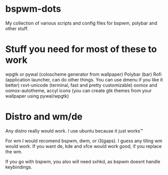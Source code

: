 # bspwm-dots

My collection of various scripts and config files for bspwm, polybar and other stuff.

# Stuff you need for most of these to work
wpgtk or pywal (coloscheme generator from wallpaper)
Polybar (bar)
Rofi (application launcher, can do other things. You can use dmenu if you like it better)
rxvt-unicode (terminal, fast and pretty customizable)
oomox and oomox-autotheme, accyl icons (you can create gtk themes from your wallpaper using pywal/wpgtk)

# Distro and wm/de
Any distro really would work. I use ubuntu because it just works™

For wm I would recomend bspwm, dwm, or i3(gaps). I guess any tiling wm would work.
If you want de, kde and xfce would work good, if you replace the wm.

If you go with bspwm, you also will need sxhkd, as bspwm doesnt handle keybindings.
